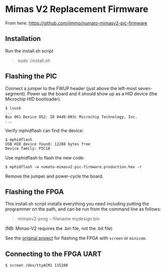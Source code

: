 # Mimas V2 Replacement Firmware

From here: https://github.com/jimmo/numato-mimasv2-pic-firmware

## Installation

Run the install.sh script

> sudo ./install.sh

## Flashing the PIC

Connect a jumper to the FWUP header (just above the left-most seven-segment). Power up the board and it should show up as a HID device (the Microchip HID bootloader).

```
$ lsusb
...
Bus 001 Device 052: ID 04d8:003c Microchip Technology, Inc.
...
```

Verify mphidflash can find the device:

```
$ mphidflash
USB HID device found: 12288 bytes free
Device family: PIC18
```

Use mphidflash to flash the new code:

```
$ mphidflash -w numato-mimasv2-pic-firmware.production.hex -r
```

Remove the jumper and power-cycle the board.

## Flashing the FPGA

This install.sh script installs everything you need including putting the programmer
on the path, and can be run from the command line as follows:

> mimasv2-prog --filename mydesign.bin

(NB: Mimas-V2 requires the .bin file, not the .bit file)

See the [original project](https://github.com/jimmo/numato-mimasv2-pic-firmware) for flashing the FPGA with `screen` or `minicom`.


## Connecting to the FPGA UART

```
$ screen /dev/ttyACM1 115200
```
